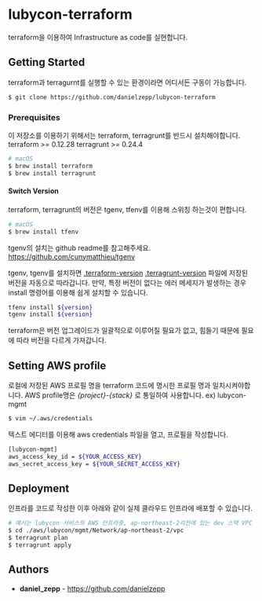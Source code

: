 # lubycon-terraform #

terraform을 이용하여 Infrastructure as code를 실현합니다.

## Getting Started

terraform과 terragurnt를 실행할 수 있는 환경이라면 어디서든 구동이 가능합니다.
``` sh
$ git clone https://github.com/danielzepp/lubycon-terraform
```

### Prerequisites

이 저장소를 이용하기 위해서는 terraform, terragrunt를 반드시 설치해야합니다.
terraform >= 0.12.28
terragrunt >= 0.24.4
``` sh
# macOS
$ brew install terraform
$ brew install terragrunt
```

#### Switch Version

terraform, terragrunt의 버전은 tgenv, tfenv를 이용해 스위칭 하는것이 편합니다.
``` sh
# macOS
$ brew install tfenv
```
tgenv의 설치는 github readme를 참고해주세요.
https://github.com/cunymatthieu/tgenv

tgenv, tgenv를 설치하면 [.terraform-version](https://github.com/tfutils/tfenv#terraform-version-file) [.terragrunt-version](https://github.com/cunymatthieu/tgenv#terragrunt-version) 파일에 저장된 버전을 자동으로 따라갑니다.
만약, 특정 버전이 없다는 에러 메세지가 발생하는 경우 install 명령어를 이용해 쉽게 설치할 수 있습니다.
``` sh
tfenv install ${version}
tgenv install ${version}
```

terraform은 버전 업그레이드가 일괄적으로 이루어질 필요가 없고, 힘들기 때문에 필요에 따라 버전을 다르게 가져갑니다.

## Setting AWS profile
로컬에 저장된 AWS 프로필 명을 terraform 코드에 명시한 프로필 명과 일치시켜야합니다.
AWS profile명은 *{project}-{stack}* 로 통일하여 사용합니다. ex) lubycon-mgmt
``` sh
$ vim ~/.aws/credentials
```
텍스트 에디터를 이용해 aws credentials 파일을 열고, 프로필을 작성합니다.
``` sh
[lubycon-mgmt]
aws_access_key_id = ${YOUR_ACCESS_KEY}
aws_secret_access_key = ${YOUR_SECRET_ACCESS_KEY}
```

## Deployment
인프라를 코드로 작성한 이후 아래와 같이 실제 클라우드 인프라에 배포할 수 있습니다.
```sh
# 예시는 lubycon 서비스의 AWS 인프라중, ap-northeast-2리전에 있는 dev 스택 VPC 세팅입니다.
$ cd ./aws/lubycon/mgmt/Network/ap-northeast-2/vpc
$ terragrunt plan
$ terragrunt apply
```

## Authors
* **daniel_zepp** - https://github.com/danielzepp
